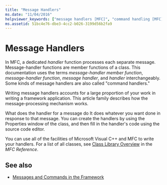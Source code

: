 ```yaml
---
title: "Message Handlers"
ms.date: "11/04/2016"
helpviewer_keywords: ["message handlers [MFC]", "command handling [MFC], message handlers", "handlers [MFC]", "message handling [MFC], message handler functions", "handlers [MFC], command", "handlers [MFC], message"]
ms.assetid: 51bc4e76-dbe3-4cc2-b026-3199d56b2fa9
---
```

# Message Handlers

In MFC, a dedicated *handler* function processes each separate message. Message-handler functions are member functions of a class. This documentation uses the terms *message-handler member function*, *message-handler function*, *message handler*, and *handler* interchangeably. Some kinds of message handlers are also called "command handlers."

Writing message handlers accounts for a large proportion of your work in writing a framework application. This article family describes how the message-processing mechanism works.

What does the handler for a message do It does whatever you want done in response to that message. You can create the handlers by using the Properties window of the class, and then fill in the handler's code using the source code editor.

You can use all of the facilities of Microsoft Visual C++ and MFC to write your handlers. For a list of all classes, see [Class Library Overview](../mfc/class-library-overview.md) in the *MFC Reference*.

## See also

- [Messages and Commands in the Framework](../mfc/messages-and-commands-in-the-framework.md)
